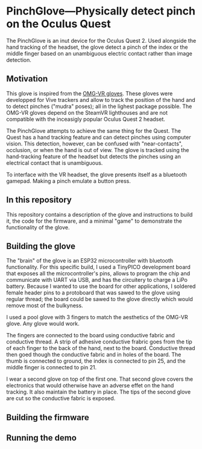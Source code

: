 PinchGlove—Physically detect pinch on the Oculus Quest
======================================================

The PinchGlove is an inut device for the Oculus Quest 2. Used alongside the hand tracking of the headset, the glove detect a pinch of the index or the middle finger based on an unambiguous electric contact rather than image detection.

## Motivation

This glove is inspired from the [OMG-VR gloves](https://arxiv.org/abs/1901.03532). These gloves were developped for Vive trackers and allow to track the position of the hand and to detect pinches ("mudra" poses); all in the lighest package possible. The OMG-VR gloves depend on the SteamVR lighthouses and are not compatible with the inceasigly popular Oculus Quest 2 headset.

The PinchGlove attempts to achieve the same thing for the Quest. The Quest has a hand tracking feature and can detect pinches using computer vision. This detection, however, can be confused with "near-contacts", occlusion, or when the hand is out of view. The glove is tracked using the hand-tracking feature of the headset but detects the pinches using an electrical contact that is unambiguous.

To interface with the VR headset, the glove presents itself as a bluetooth gamepad. Making a pinch emulate a button press.

## In this repository

This repository contains a description of the glove and instructions to build it, the code for the firmware, and a minimal "game" to demonstrate the functionality of the glove.

## Building the glove

The "brain" of the glove is an ESP32 microcontroller with bluetooth functionality. For this specific build, I used a TinyPICO development board that exposes all the microcontroller's pins, allows to program the chip and communicate with UART via USB, and has the circuitery to charge a LiPo battery. Because I wanted to use the board for other applications, I soldered female header pins to a protoboard that was sawed to the glove using regular thread; the board could be sawed to the glove directly which would remove most of the bulkyness.

I used a pool glove with 3 fingers to match the aesthetics of the OMG-VR glove. Any glove would work.

The fingers are connected to the board using conductive fabric and conductive thread. A strip of adhesive conductive frabric goes from the tip of each finger to the back of the hand, next to the board. Conductive thread then goed though the conductive fabric and in holes of the board. The thumb is connected to ground, the index is connected to pin 25, and the middle finger is connected to pin 21.

I wear a second glove on top of the first one. That second glove covers the electronics that would otherwise have an adverse effet on the hand tracking. It also maintain the battery in place. The tips of the second glove are cut so the conductive fabric is exposed.

## Building the firmware

## Running the demo

